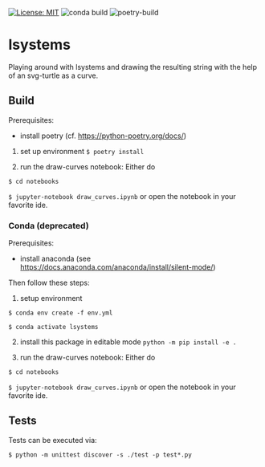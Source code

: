  [![License: MIT](https://img.shields.io/badge/License-MIT-yellow.svg)](https://opensource.org/licenses/MIT) ![conda build](https://github.com/mschlund/lsystems/actions/workflows/python-package-conda.yml/badge.svg) ![poetry-build](https://github.com/mschlund/lsystems/actions/workflows/python-package-poetry.yml/badge.svg)

# lsystems
Playing around with lsystems and drawing the resulting string with the help of an svg-turtle as a curve.

## Build
Prerequisites:
- install poetry (cf. https://python-poetry.org/docs/)

1. set up environment
```$ poetry install```

2. run the draw-curves notebook: Either do

``` $ cd notebooks ```

``` $ jupyter-notebook draw_curves.ipynb ```
or open the notebook in your favorite ide.


### Conda (deprecated)
Prerequisites:
- install anaconda (see https://docs.anaconda.com/anaconda/install/silent-mode/)

Then follow these steps:

1. setup environment

```$ conda env create -f env.yml```

```$ conda activate lsystems```

2. install this package in editable mode
``` python -m pip install -e . ```

3. run the draw-curves notebook: Either do

``` $ cd notebooks ```

``` $ jupyter-notebook draw_curves.ipynb ```
or open the notebook in your favorite ide.

## Tests
Tests can be executed via:

```$ python -m unittest discover -s ./test -p test*.py```
